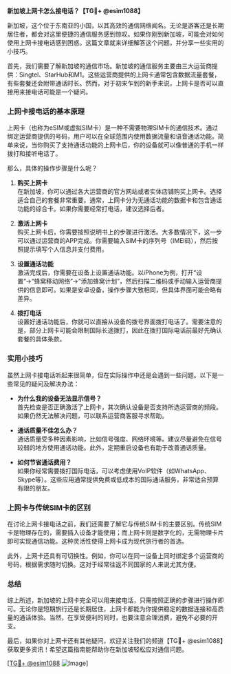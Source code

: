 **新加坡上网卡怎么接电话？【TG💪+ @esim1088】**

新加坡，这个位于东南亚的小国，以其高效的通信网络闻名。无论是游客还是长期居住者，都会对这里便捷的通信服务感到惊叹。如果你刚到新加坡，可能会对如何使用上网卡接电话感到困惑。这篇文章就来详细解答这个问题，并分享一些实用的小技巧。

首先，我们需要了解新加坡的通信市场。新加坡的通信服务主要由三大运营商提供：Singtel、StarHub和M1。这些运营商提供的上网卡通常包含数据流量套餐，有些套餐还会附带通话时长。然而，对于初来乍到的新手来说，上网卡是否可以直接用来接电话可能是一个疑问。

### 上网卡接电话的基本原理

上网卡（也称为eSIM或虚拟SIM卡）是一种不需要物理SIM卡的通信技术。通过绑定运营商提供的号码，用户可以在全球范围内使用数据流量和语音通话功能。简单来说，当你购买了支持通话功能的上网卡后，你的设备就可以像普通的手机一样拨打和接听电话了。

那么，具体的操作步骤是什么呢？

1. **购买上网卡**  
   在新加坡，你可以通过各大运营商的官方网站或者实体店铺购买上网卡。选择适合自己的套餐非常重要。通常，上网卡分为无通话功能的数据卡和包含通话功能的综合卡。如果你需要经常打电话，建议选择后者。

2. **激活上网卡**  
   购买上网卡后，你需要按照说明书上的步骤进行激活。大多数情况下，这一步可以通过运营商的APP完成。你需要输入SIM卡的序列号（IMEI码），然后按照提示填写个人信息并支付费用。

3. **设置通话功能**  
   激活完成后，你需要在设备上设置通话功能。以iPhone为例，打开“设置”→“蜂窝移动网络”→“添加蜂窝计划”，然后扫描二维码或手动输入运营商提供的信息即可。如果是安卓设备，操作步骤大致相同，但具体界面可能会略有差异。

4. **拨打电话**  
   设置好通话功能后，你就可以直接从设备的拨号界面拨打电话了。需要注意的是，部分上网卡可能会限制国际长途拨打，因此在拨打国际电话前最好先确认套餐的具体条款。

### 实用小技巧

虽然上网卡接电话听起来很简单，但在实际操作中还是会遇到一些问题。以下是一些常见的疑问及解决办法：

- **为什么我的设备无法显示信号？**  
  首先检查是否正确激活了上网卡，其次确认设备是否支持所选运营商的频段。如果仍然无法解决问题，可以联系运营商客服寻求帮助。

- **通话质量不佳怎么办？**  
  通话质量受多种因素影响，比如信号强度、网络环境等。建议尽量避免在信号较弱的地方使用通话功能。此外，定期重启设备也有助于改善通话质量。

- **如何节省通话费用？**  
  如果你经常需要拨打国际电话，可以考虑使用VoIP软件（如WhatsApp、Skype等）。这些应用通常提供免费或低成本的国际通话服务，非常适合预算有限的朋友。

### 上网卡与传统SIM卡的区别

在讨论上网卡接电话之前，我们还需要了解它与传统SIM卡的主要区别。传统SIM卡是物理存在的，需要插入设备才能使用；而上网卡则是数字化的，无需物理卡片即可实现通信功能。这种灵活性使得上网卡成为现代旅行者的首选。

此外，上网卡还具有可切换性。例如，你可以在同一设备上同时绑定多个运营商的号码，根据需求随时切换。这对于经常往返不同国家的人来说尤其方便。

### 总结

综上所述，新加坡的上网卡完全可以用来接电话，只需按照正确的步骤进行操作即可。无论你是短期旅行还是长期居住，上网卡都能为你提供稳定的数据连接和高质量的通话体验。当然，在享受便利的同时，也要注意合理消费，避免不必要的开支。

最后，如果你对上网卡还有其他疑问，欢迎关注我们的频道【TG💪+ @esim1088】获取更多资讯！希望这篇指南能帮助你在新加坡轻松应对通信问题。

[[TG💪+ @esim1088](https://t.me/s/esim1088) ![Image](https://i.postimg.cc/4NQfJmqS/Snipaste-2025-05-13-00-14-12.png)]